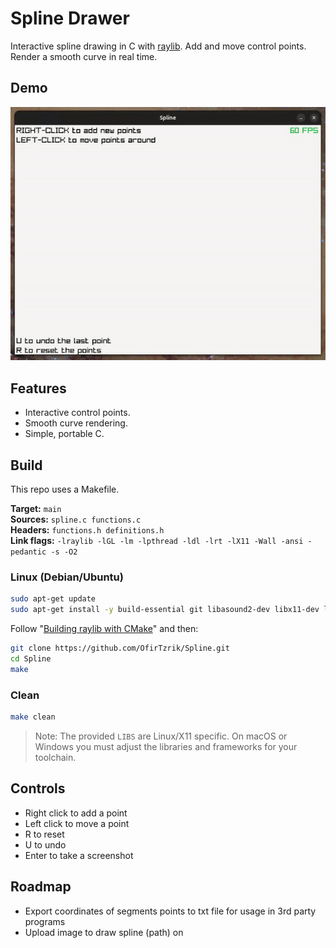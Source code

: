 # Spline Drawer

Interactive spline drawing in C with [raylib](https://www.raylib.com/). Add and move control points. Render a smooth curve in real time.

## Demo

![](https://github.com/OfirTzrik/Spline/blob/main/demo2.gif)

## Features

- Interactive control points.
- Smooth curve rendering.
- Simple, portable C.

## Build

This repo uses a Makefile.

**Target:** `main`  
**Sources:** `spline.c functions.c`  
**Headers:** `functions.h definitions.h`  
**Link flags:** `-lraylib -lGL -lm -lpthread -ldl -lrt -lX11 -Wall -ansi -pedantic -s -O2`

### Linux (Debian/Ubuntu)
```bash
sudo apt-get update
sudo apt-get install -y build-essential git libasound2-dev libx11-dev libxrandr-dev libxi-dev libgl1-mesa-dev libglu1-mesa-dev libxcursor-dev libxinerama-dev libwayland-dev libxkbcommon-dev
```
Follow "[Building raylib with CMake](https://github.com/raysan5/raylib/wiki/Working-on-GNU-Linux#build-raylib-using-cmake)" and then:
```bash
git clone https://github.com/OfirTzrik/Spline.git
cd Spline
make
```

### Clean
```bash
make clean
```

> Note: The provided `LIBS` are Linux/X11 specific. On macOS or Windows you must adjust the libraries and frameworks for your toolchain.

## Controls

- Right click to add a point  
- Left click to move a point
- R to reset
- U to undo
- Enter to take a screenshot

## Roadmap

- Export coordinates of segments points to txt file for usage in 3rd party programs
- Upload image to draw spline (path) on
